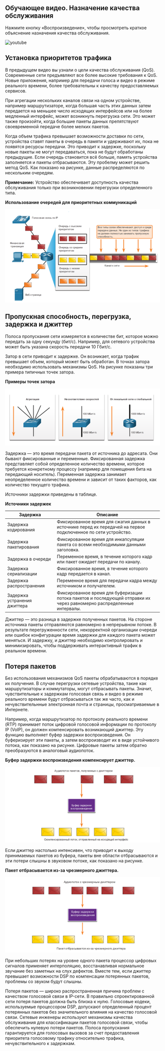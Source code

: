 <!-- 9.1.1 -->
## Обучающее видео. Назначение качества обслуживания

Нажмите кнопку «Воспроизведение», чтобы просмотреть краткое объяснение назначения качества обслуживания.

![youtube](https://www.youtube.com/watch?v=s_4r5MBW_Uc)

<!-- 9.1.2 -->
## Установка приоритетов трафика

В предыдущем видео вы узнали о цели качества обслуживания (QoS). Современные сети предъявляют все более высокие требования к QoS. Новые приложения, например для передачи голоса и видео в режиме реального времени, более требовательны к качеству предоставляемых сервисов.

При агрегации нескольких каналов связи на одном устройстве, например маршрутизаторе, когда большая часть этих данных затем передается на меньшее число исходящих интерфейсов или на более медленный интерфейс, может возникнуть перегрузка сети. Это может также произойти, когда большие пакеты данных препятствуют своевременной передаче более мелких пакетов.

Когда объем трафика превышает возможности доставки по сети, устройства ставят пакеты в очередь в памяти и удерживают их, пока не появятся ресурсы передачи. Это приводит к задержке, поскольку новые пакеты не могут передаваться, пока не будут обработаны предыдущие. Если очередь становится всё больше, память устройства заполняется и пакеты отбрасываются. Эту пробелму может решить метод QoS. Как показано на рисунке, данные распределяются по нескольким очередям.

**Примечание:** Устройство обеспечивает доступность качества обслуживания только при возникновении перегрузки определенного типа.

**Использование очередей для приоритетных коммуникаций**

![](./assets/9.1.2.png)
<!-- /courses/ensa-dl/ae8eb390-34fd-11eb-ba19-f1886492e0e4/aeb59c8a-34fd-11eb-ba19-f1886492e0e4/assets/c680f510-1c46-11ea-af56-e368b99e9723.svg -->

<!--
На рисунке показаны три очереди: с высоким, средним и низким приоритетом. Трафик голосовой телефонии по IP (VoIP) обозначен как высокий приоритет. Компьютер, отправляющий финансовые транзакции, помечен как средний, а сервер, отправляющий данные веб-страницы — низкий. Маршрутизатор приоритизирует получаенный от трех устройств трафик. Пакеты смешаны в сети в зависимости от приоритета, но у всех их есть доступ. Ни один из типов трафика не должен полностью занимать пропускную способность. На изображении показаны пакеты VoIP, которые приоритетизируются в первую очередь, затем второй пакет финансовых транзакций, третий пакет VoIP, четвертый пакет финансовых транзакций, пятый и шестой пакеты VoIP, а затем седьмой — веб-страницы.
-->

<!-- 9.1.3 -->
## Пропускная способность, перегрузка, задержка и джиттер

Полоса пропускания сети измеряется в количестве бит, которое можно передать за одну секунду (бит/с). Например, для сетевого устройства может быть указана скорость передачи 10 Гбит/с.

Затор в сети приводит к задержке. Он возникает, когда трафик превышает объем, который может быть обработан. В точках затора необходимо использовать механизмы QoS. На рисунке показаны три примера типичных точек затора.

**Примеры точек затора**

![](./assets/9.1.3.png)
<!-- /courses/ensa-dl/ae8eb390-34fd-11eb-ba19-f1886492e0e4/aeb59c8a-34fd-11eb-ba19-f1886492e0e4/assets/c6819153-1c46-11ea-af56-e368b99e9723.svg -->

<!--
На рисунке показаны три примера точек перегрузки на сетевом устройстве. Первый пример — агрегация на коммутаторе. Пять каналов входят в коммутатор и один выходит. Второй пример — несоответствие скорости коммутатора. Входящее соединение составляет 1000 Мбит/с, а исходящее — 100 Мбит/с. Третий пример — канал локальная сеть — глобальная сеть на маршрутизаторе. Входящее соединение составляет 1000 Мбит/с, а исходящее — 100 Мбит/с.
-->

Задержка — это время передачи пакета от источника до адресата. Они бывают фиксированные и переменные. Фиксированная задержка представляет собой определенное количество времени, которое требуется конкретному процессу (например для помещения бита на передающий носитель). Переменная задержка занимает неопределенное количество времени и зависит от таких факторов, как количество текущего трафика.

Источники задержки приведены в таблице.

**Источники задержек**

| **Задержка**  | **Описание** |
| --- | --- |
| Задержка кодирования | Фиксированное время для сжатия данных в источнике перед их передачей на первое подключенное по сети устройство. |
| Задержка пакетирования | Фиксированное время для инкапсуляции пакета со всеми необходимыми данными заголовка. |
| Задержка в очереди | Переменное время, в течение которого кадр или пакет ожидает передачи по каналу. |
| Задержка сериализации | Фиксированное время, в течение которого кадр передается в канал. |
| Задержка распространения | Переменное время для передачи кадра между источником и получателем. |
| Задержка устранения джиттера | Фиксированное время для буферизации потока пакетов и последующей отправки их через равномерно распределенные интервалы. |

Джиттер — это разница в задержке полученных пакетов. На стороне источника пакеты отправляются равномерно в непрерывном потоке. В результате перегруженности сети, некорректной организации очереди или ошибок конфигурации время задержки для каждого пакета может меняться. И задержку, и джиттер необходимо контролировать и минимизировать, чтобы поддерживать интерактивный трафик в реальном времени.

<!-- 9.1.4 -->
## Потеря пакетов

Без использования механизмов QoS пакеты обрабатываются в порядке их получения. В случае перегрузки сетевые устройства, такие как маршрутизаторы и коммутаторы, могут отбрасывать пакеты. Значит, чувствительные к задержкам голосовая связь и видео в режиме реального времени будут отбрасываться так же часто, как и нечувствительнные электронная почта и страницы, просматриваемые в Интернете.

Например, когда маршрутизатор по протоколу реального времени (RTP) принимает поток цифровой голосовой информации по протоколу IP (VoIP), он должен компенсировать возникающий джиттер. Эту функцию выполняет буфер задержки воспроизведения. Он буферизирует эти пакеты, а затем воспроизводит их в виде устойчивого потока, как показано на рисунке. Цифровые пакеты затем обратно преобразуются в аналоговый аудиопоток.

**Буфер задержки воспроизведения компенсирует джиттер.**

![](./assets/9.1.4-1.png)
<!-- /courses/ensa-dl/ae8eb390-34fd-11eb-ba19-f1886492e0e4/aeb59c8a-34fd-11eb-ba19-f1886492e0e4/assets/c6822d93-1c46-11ea-af56-e368b99e9723.svg -->

<!--
На рисунке показано, как буфер задержки воспроизведения компенсирует джиттер. Пять пакетов принимаются устройством в разные промежутки времени, буферизируются и отправляются на исходящий интерфейс в устойчивом и согласованном потоке.
-->

Если джиттер настолько интенсивен, что приводит к выходу принимаемых пакетов из буфера, пакеты вне области отбрасываются и эти потери слышны в звуковом потоке, как показано на рисунке.

**Пакет отбрасывается из-за чрезмерного джиттера.**

![](./assets/9.1.4-2.png)
<!-- /courses/ensa-dl/ae8eb390-34fd-11eb-ba19-f1886492e0e4/aeb59c8a-34fd-11eb-ba19-f1886492e0e4/assets/c6827bb0-1c46-11ea-af56-e368b99e9723.svg -->

<!--
На рисунке показана функция буфера задержки воспроизведения, сбрасывающя пакет из-за чрезмерного джиттера. Шесть пакетов принимаются устройством в разные промежутки времени. Пакеты буферизируются, но из-за того, что джиттер настолько велик, что пакеты должны быть получены вне диапазона буфера, они отбрасываются.
-->

При небольших потерях на уровне одного пакета процессор цифровых сигналов применяет интерполяцию, восстанавливая нормальное звучание без заметных на слух дефектов. Вместе тем, если джиттер превышает возможности DSP по компенсации потерянных пакетов, проблемы со звуком будут слышны.

Потеря пакетов — широко распространенная причина проблем с качеством голосовой связи в IP-сети. В правильно спроектированной сети потеря пакетов должна быть близка к нулю. Голосовые кодеки, используемые процессором DSP, допускают определенный процент потерянных пакетов без значительного влияния на качество голосовой связи. Сетевые инженеры используют механизмы качества обслуживания для классификации пакетов голосовой связи, чтобы обеспечить нулевую потери пакетов. Полоса пропускания гарантируется для голосовых вызовов за счет предоставления приоритета голосовому трафику относительно трафика, нечувствительного к задержкам.

<!-- 9.1.5 -->
<!-- quiz -->

